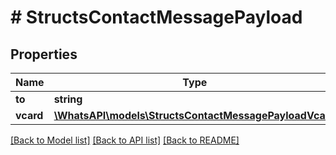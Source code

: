# # StructsContactMessagePayload

## Properties

Name | Type | Description | Notes
------------ | ------------- | ------------- | -------------
**to** | **string** |  |
**vcard** | [**\WhatsAPI\models\StructsContactMessagePayloadVcard**](StructsContactMessagePayloadVcard.md) |  |

[[Back to Model list]](../../README.md#models) [[Back to API list]](../../README.md#endpoints) [[Back to README]](../../README.md)
